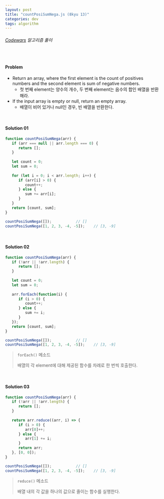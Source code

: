 ```yaml
---
layout: post
title: "countPosiSumNega.js (8kyu 13)"
categories: dev
tags: algorithm
---
```


###### [Codewars](https://www.codewars.com) 알고리즘 풀이

<br>

#### Problem

- Return an array, where the first element is the count of positives numbers and the second element is sum of negative numbers.
  - 첫 번째 element는 양수의 개수, 두 번째 element는 음수의 합인 배열을 반환해라.
- If the input array is empty or null, return an empty array.
  - 배열이 비어 있거나 null인 경우, 빈 배열을 반환한다.

<br>

#### Solution 01

```js
function countPosiSumNega(arr) {
   if (arr === null || arr.length === 0) {
      return [];
   }
   
   let count = 0;
   let sum = 0;
   
   for (let i = 0; i < arr.length; i++) {
      if (arr[i] > 0) {
         count++;
      } else {
         sum += arr[i];
      }
   }
   return [count, sum];
}

countPosiSumNega([]);			// []
countPosiSumNega([1, 2, 3, -4, -5]);	// [3, -9]
```

<br>

#### Solution 02

```js
function countPosiSumNega(arr) {
   if (!arr || !arr.length) {
      return [];
   }
   
   let count = 0;
   let sum = 0;
   
   arr.forEach(function(i) {
      if (i > 0) {
         count++;
      } else {
         sum += i;
      }
   });
   return [count, sum];
}

countPosiSumNega([]);			// []
countPosiSumNega([1, 2, 3, -4, -5]);	// [3, -9]
```

> `forEach()` 메소드
>
> 배열의 각 element에 대해 제공된 함수를 차례로 한 번씩 호출한다.

<br>

#### Solution 03

```js
function countPosiSumNega(arr) {
   if (!arr || !arr.length) {
      return [];
   }
   
   return arr.reduce((arr, i) => {
      if (i > 0) {
         arr[0]++;
      } else {
         arr[1] += i;
      }
      return arr;
   }, [0, 0]);
}

countPosiSumNega([]);			// []
countPosiSumNega([1, 2, 3, -4, -5]);	// [3, -9]
```

> `reduce()` 메소드
>
> 배열 내의 각 값을 하나의 값으로 줄이는 함수를 실행한다.

<br>
